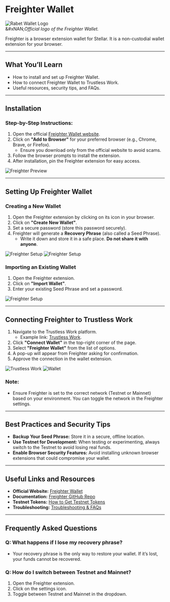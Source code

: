 # Freighter Wallet

![Rabet Wallet Logo](../../developer-resources/stellar-wallets/images/freighter-logo.png)\
&#xNAN;_&#x4F;fficial logo of the Freighter Wallet._

Freighter is a browser extension wallet for Stellar. It is a non-custodial wallet extension for your browser.

***

## **What You’ll Learn**

* How to install and set up Freighter Wallet.
* How to connect Freighter Wallet to Trustless Work.
* Useful resources, security tips, and FAQs.

***

## **Installation**

### **Step-by-Step Instructions:**

1. Open the official [Freighter Wallet website](https://www.freighter.app/).
2. Click on **"Add to Browser"** for your preferred browser (e.g., Chrome, Brave, or Firefox).
   * Ensure you download only from the official website to avoid scams.
3. Follow the browser prompts to install the extension.
4. After installation, pin the Freighter extension for easy access.

![Freighter Preview](../../developer-resources/stellar-wallets/images/freighter-install.png)

***

## **Setting Up Freighter Wallet**

### **Creating a New Wallet**

1. Open the Freighter extension by clicking on its icon in your browser.
2. Click on **"Create New Wallet"**.
3. Set a secure password (store this password securely).
4. Freighter will generate a **Recovery Phrase** (also called a Seed Phrase).
   * Write it down and store it in a safe place. **Do not share it with anyone**.

![Freighter Setup](../../developer-resources/stellar-wallets/images/freighter-create-wallet.png) ![Freighter Setup](../../developer-resources/stellar-wallets/images/freighter-setup.png)

### **Importing an Existing Wallet**

1. Open the Freighter extension.
2. Click on **"Import Wallet"**.
3. Enter your existing Seed Phrase and set a password.

![Freighter Setup](../../developer-resources/stellar-wallets/images/freighter-create-wallet.png)

***

## **Connecting Freighter to Trustless Work**

1. Navigate to the Trustless Work platform.
   * Example link: [Trustless Work](https://dapp.trustlesswork.com/).
2. Click **"Connect Wallet"** in the top-right corner of the page.
3. Select **"Freighter Wallet"** from the list of options.
4. A pop-up will appear from Freighter asking for confirmation.
5. Approve the connection in the wallet extension.

![Trustless Work](../../developer-resources/stellar-wallets/images/trustless-work.png) ![Wallet](../../developer-resources/stellar-wallets/images/wallet-select.png)

### **Note:**

* Ensure Freighter is set to the correct network (Testnet or Mainnet) based on your environment. You can toggle the network in the Freighter settings.

***

## **Best Practices and Security Tips**

* **Backup Your Seed Phrase:** Store it in a secure, offline location.
* **Use Testnet for Development:** When testing or experimenting, always switch to the Testnet to avoid losing real funds.
* **Enable Browser Security Features:** Avoid installing unknown browser extensions that could compromise your wallet.

***

## **Useful Links and Resources**

* **Official Website:** [Freighter Wallet](https://www.freighter.app/)
* **Documentation:** [Freighter GitHub Repo](https://github.com/stellar/freighter)
* **Testnet Tokens:** [How to Get Testnet Tokens](../testnet-tokens.md)
* **Troubleshooting:** [Troubleshooting & FAQs](../../contact-and-support/troubleshooting.md)

***

## **Frequently Asked Questions**

### **Q: What happens if I lose my recovery phrase?**

* Your recovery phrase is the only way to restore your wallet. If it’s lost, your funds cannot be recovered.

### **Q: How do I switch between Testnet and Mainnet?**

1. Open the Freighter extension.
2. Click on the settings icon.
3. Toggle between Testnet and Mainnet in the dropdown.
